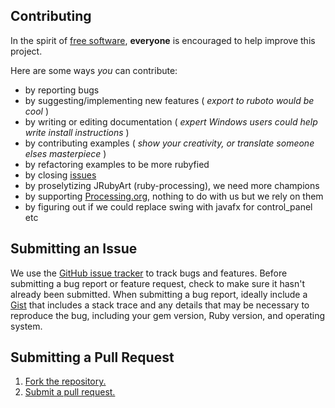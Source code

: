 ## Contributing
In the spirit of [free software][free-sw], **everyone** is encouraged to help improve this project.

Here are some ways *you* can contribute:

* by reporting bugs
* by suggesting/implementing new features ( _export to ruboto would be cool_ )
* by writing or editing documentation ( _expert Windows users could help write install instructions_ )
* by contributing examples ( _show your creativity, or translate someone elses masterpiece_ )
* by refactoring examples to be more rubyfied
* by closing [issues][]
* by proselytizing JRubyArt (ruby-processing), we need more champions
* by supporting [Processing.org][], nothing to do with us but we rely on them
* by figuring out if we could replace swing with javafx for control_panel etc

## Submitting an Issue
We use the [GitHub issue tracker][issues] to track bugs and features. Before
submitting a bug report or feature request, check to make sure it hasn't
already been submitted. When submitting a bug report, ideally include a [Gist][]
that includes a stack trace and any details that may be necessary to reproduce
the bug, including your gem version, Ruby version, and operating system.


## Submitting a Pull Request
1. [Fork the repository.][fork]
2. [Submit a pull request.][pr]

[free-sw]: http://www.fsf.org/licensing/essays/free-sw.html
[issues]: https://github.com/monkstone/JRubyArt/issues
[gist]: https://gist.github.com/
[fork]: http://help.github.com/fork-a-repo/
[pr]: http://help.github.com/send-pull-requests/
[processing.org]: http://processing.org/foundation/
